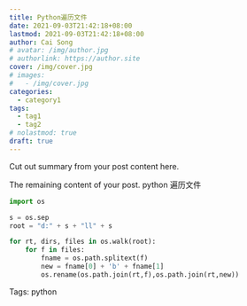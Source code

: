 ```yaml
---
title: Python遍历文件
date: 2021-09-03T21:42:18+08:00
lastmod: 2021-09-03T21:42:18+08:00
author: Cai Song
# avatar: /img/author.jpg
# authorlink: https://author.site
cover: /img/cover.jpg
# images:
#   - /img/cover.jpg
categories:
  - category1
tags:
  - tag1
  - tag2
# nolastmod: true
draft: true
---
```


Cut out summary from your post content here.

<!--more-->

The remaining content of your post.
python 遍历文件
```python
import os

s = os.sep
root = "d:" + s + "ll" + s 

for rt, dirs, files in os.walk(root):
    for f in files:
        fname = os.path.splitext(f)
        new = fname[0] + 'b' + fname[1]
        os.rename(os.path.join(rt,f),os.path.join(rt,new))
```

Tags:
  python